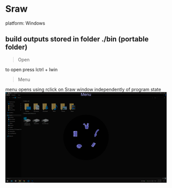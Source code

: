 # Sraw
platform: Windows
## build outputs stored in folder ./bin (portable folder)

>Open

to open press lctrl + lwin

>Menu

menu opens using rclick on Sraw window independently of program state
![Menu](./Thumbnails/Menu.png)

